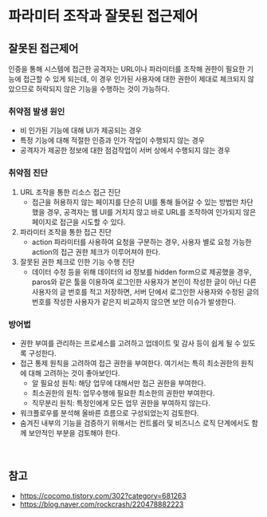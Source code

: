 # 파라미터 조작과 잘못된 접근제어

## 잘못된 접근제어
인증을 통해 시스템에 접근한 공격자는 URL이나 파라미터를 조작해 권한이 필요한 기능에 접근할 수 있게 되는데, 이 경우 인가된 사용자에 대한 권한이 제대로 체크되지 않았으므로 허락되지 않은 기능을 수행하는 것이 가능하다.

### 취약점 발생 원인
- 비 인가된 기능에 대해 UI가 제공되는 경우
- 특정 기능에 대해 적절한 인증과 인가 작업이 수행되지 않는 경우
- 공격자가 제공한 정보에 대한 점검작업이 서버 상에서 수행되지 않는 경우

### 취약점 진단
1. URL 조작을 통한 리소스 접근 진단
   - 접근을 허용하지 않는 페이지를 단순히 UI를 통해 들어갈 수 있는 방법만 차단했을 경우, 공격자는 웹 UI를 거치지 않고 바로 URL를 조작하여 인가되지 않은 페이지로 접근을 시도할 수 있다.
2. 파라미터 조작을 통한 접근 진단
   - action 파라미터를 사용하여 요청을 구분하는 경우, 사용자 별로 요청 가능한 action의 접근 권한 체크가 이루어져야 한다.
3. 잘못된 권한 체크로 인한 기능 수행 진단
   - 데이터 수정 등을 위해 데이터의 id 정보를 hidden form으로 제공했을 경우, paros와 같은 툴을 이용하여 로그인한 사용자가 본인이 작성한 글이 아닌 다른 사용자의 글 번호를 적고 저장하면, 서버 단에서 로그인한 사용자와 수정된 글의 번호를 작성한 사용자가 같은지 비교하지 않으면 보안 이슈가 발생한다.

### 방어법
- 권한 부여를 관리하는 프로세스를 고려하고 업데이트 및 감사 등이 쉽게 될 수 있도록 구성한다.
- 접근 통제 원칙을 고려하여 접근 권한을 부여한다. 여기서는 특히 최소권한의 원칙에 대해 고려하는 것이 좋아보인다.
   - 알 필요성 원칙: 해당 업무에 대해서만 접근 권한을 부여한다.
   - 최소권한의 원칙: 업무수행에 필요한 최소한의 권한만 부여한다.
   - 직무분리 원칙: 특정인에게 모든 업무 권한을 부여하지 않는다.
- 워크플로우를 분석해 올바른 흐름으로 구성되었는지 검토한다.
- 숨겨진 내부의 기능을 검증하기 위해서는 컨트롤러 및 비즈니스 로직 단계에서도 함께 보안적인 부분을 검토해야 한다.

<br>

## 참고
- <https://cocomo.tistory.com/302?category=681263>
- <https://blog.naver.com/rockcrash/220478882223>
